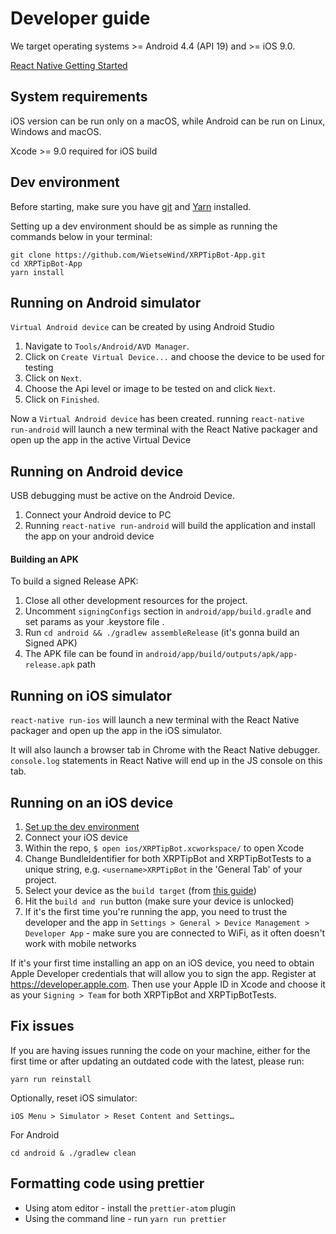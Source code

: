 # Developer guide

We target operating systems >= Android 4.4 (API 19) and >= iOS 9.0.

[React Native Getting Started](https://facebook.github.io/react-native/docs/getting-started.html)

## System requirements

iOS version can be run only on a macOS, while Android can be run on Linux, Windows and macOS.

Xcode >= 9.0 required for iOS build 

## Dev environment

Before starting, make sure you have [git](https://git-scm.com/) and
[Yarn](https://yarnpkg.com) installed.

Setting up a dev environment should be as simple as running the commands
below in your terminal:
```
git clone https://github.com/WietseWind/XRPTipBot-App.git
cd XRPTipBot-App
yarn install
```

## Running on Android simulator
`Virtual Android device` can be created by using Android Studio
1. Navigate to `Tools/Android/AVD Manager`.
2. Click on `Create Virtual Device...` and choose the device to be used for testing
3. Click on `Next`.
4. Choose the Api level or image to be tested on and click `Next`.
5. Click on `Finished`.

Now a `Virtual Android device` has been created. running `react-native run-android` will launch a new terminal with the React Native
packager and open up the app in the active Virtual Device

## Running on Android device
USB debugging must be active on the Android Device.
1. Connect your Android device to PC
2. Running `react-native run-android` will build the application and install
the app on your android device

#### Building an APK
To build a signed Release APK:

 1. Close all other development resources for the project.
 2. Uncomment `signingConfigs` section in `android/app/build.gradle` and set params as your .keystore file .
 3. Run `cd android && ./gradlew assembleRelease` (it's gonna build an Signed APK)
 4. The APK file can be found in `android/app/build/outputs/apk/app-release.apk` path

## Running on iOS simulator
`react-native run-ios` will launch a new terminal with the React Native
packager and open up the app in the iOS simulator.

It will also launch a browser tab in Chrome with the React Native debugger.
`console.log` statements in React Native will end up in the JS console on
this tab.

## Running on an iOS device
1. [Set up the dev environment](#setting-up-a-dev-environment)
2. Connect your iOS device
3. Within the repo, `$ open ios/XRPTipBot.xcworkspace/` to open Xcode
4. Change BundleIdentifier for both XRPTipBot and XRPTipBotTests to a
unique string, e.g. `<username>XRPTipBot` in the 'General Tab' of your project.
5. Select your device as the `build target` (from [this guide](https://facebook.github.io/react-native/docs/running-on-device-ios.html))
6. Hit the `build and run` button (make sure your device is unlocked)
7. If it's the first time you're running the app, you need to trust the
developer and the app in `Settings > General > Device Management > Developer
App` - make sure you are connected to WiFi, as it often doesn't work with
mobile networks

If it's your first time installing an app on an iOS device, you need to
obtain Apple Developer credentials that will allow you to sign the app.
Register at https://developer.apple.com. Then use your Apple ID in Xcode
and choose it as your `Signing > Team` for both XRPTipBot and XRPTipBotTests.

## Fix issues

If you are having issues running the code on your machine, either for the first time or after updating an outdated code with the latest, please run:

```
yarn run reinstall
```

Optionally, reset iOS simulator:

```
iOS Menu > Simulator > Reset Content and Settings…
```

For Android

```
cd android & ./gradlew clean
```

## Formatting code using prettier

* Using atom editor - install the `prettier-atom` plugin
* Using the command line - run `yarn run prettier`
